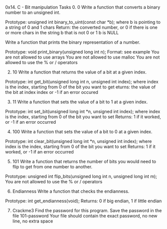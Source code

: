 0x14. C - Bit manipulation
Tasks
0. 0
Write a function that converts a binary number to an unsigned int.

Prototype: unsigned int binary_to_uint(const char *b);
where b is pointing to a string of 0 and 1 chars
Return: the converted number, or 0 if
there is one or more chars in the string b that is not 0 or 1
b is NULL

 
Write a function that prints the binary representation of a number.

Prototype: void print_binary(unsigned long int n);
Format: see example
You are not allowed to use arrays
You are not allowed to use malloc
You are not allowed to use the % or / operators

2. 10
Write a function that returns the value of a bit at a given index.

Prototype: int get_bit(unsigned long int n, unsigned int index);
where index is the index, starting from 0 of the bit you want to get
eturns: the value of the bit at index index or -1 if an error occured
 
3. 11
Write a function that sets the value of a bit to 1 at a given index.

Prototype: int set_bit(unsigned long int *n, unsigned int index);
where index is the index, starting from 0 of the bit you want to set
Returns: 1 if it worked, or -1 if an error occurred

4. 100
Write a function that sets the value of a bit to 0 at a given index.

Prototype: int clear_bit(unsigned long int *n, unsigned int index);
where index is the index, starting from 0 of the bit you want to set
Returns: 1 if it worked, or -1 if an error occurred

5. 101
Write a function that returns the number of bits you would need to flip to get from one number to another.
 
Prototype: unsigned int flip_bits(unsigned long int n, unsigned long int m);
You are not allowed to use the % or / operators

 6. Endianness
  Write a function that checks the endianness.
  
  Prototype: int get_endianness(void);
  Returns: 0 if big endian, 1 if little endian
  
 7. Crackme3
 Find the password for this program.
  Save the password in the file 101-password
  Your file should contain the exact password, no new line, no extra space